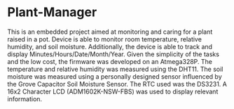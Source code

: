# Plant-Manager
This is an embedded project aimed at monitoring and caring for a plant raised in a pot. Device is able to monitor room temperature, relative humidity, and soil moisture. Additionally, the device is able to track and display Minutes/Hours/Date/Month/Year. Given the simplicity of the tasks and the low cost, the firmware was developed on an Atmega328P. The temperature and relative humidity was measured using the DHT11. The soil moisture was measured using a personally designed sensor influenced by the Grove Capacitor Soil Moisture Sensor. The RTC used was the DS3231. A 16x2 Character LCD (ADM1602K-NSW-FBS) was used to display relevant information.
